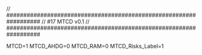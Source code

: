 // ##################################################################
//                   #17 MTCD v0.1
// ##################################################################

MTCD=1
MTCD_AHDG=0
MTCD_RAM=0
MTCD_Risks_Label=1
